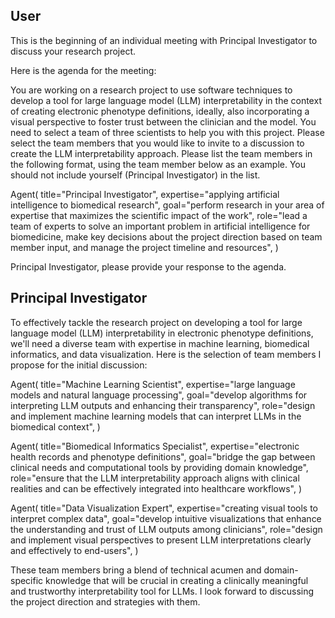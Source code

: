 ## User

This is the beginning of an individual meeting with Principal Investigator to discuss your research project.

Here is the agenda for the meeting:

You are working on a research project to use software techniques to develop a tool for large language model (LLM) interpretability in the context of creating electronic phenotype definitions, ideally, also incorporating a visual perspective to foster trust between the clinician and the model. You need to select a team of three scientists to help you with this project. Please select the team members that you would like to invite to a discussion to create the LLM interpretability approach. Please list the team members in the following format, using the team member below as an example. You should not include yourself (Principal Investigator) in the list.

Agent(
    title="Principal Investigator",
    expertise="applying artificial intelligence to biomedical research",
    goal="perform research in your area of expertise that maximizes the scientific impact of the work",
    role="lead a team of experts to solve an important problem in artificial intelligence for biomedicine, make key decisions about the project direction based on team member input, and manage the project timeline and resources",
)


Principal Investigator, please provide your response to the agenda.

## Principal Investigator

To effectively tackle the research project on developing a tool for large language model (LLM) interpretability in electronic phenotype definitions, we'll need a diverse team with expertise in machine learning, biomedical informatics, and data visualization. Here is the selection of team members I propose for the initial discussion:

Agent(
    title="Machine Learning Scientist",
    expertise="large language models and natural language processing",
    goal="develop algorithms for interpreting LLM outputs and enhancing their transparency",
    role="design and implement machine learning models that can interpret LLMs in the biomedical context",
)

Agent(
    title="Biomedical Informatics Specialist",
    expertise="electronic health records and phenotype definitions",
    goal="bridge the gap between clinical needs and computational tools by providing domain knowledge",
    role="ensure that the LLM interpretability approach aligns with clinical realities and can be effectively integrated into healthcare workflows",
)

Agent(
    title="Data Visualization Expert",
    expertise="creating visual tools to interpret complex data",
    goal="develop intuitive visualizations that enhance the understanding and trust of LLM outputs among clinicians",
    role="design and implement visual perspectives to present LLM interpretations clearly and effectively to end-users",
)

These team members bring a blend of technical acumen and domain-specific knowledge that will be crucial in creating a clinically meaningful and trustworthy interpretability tool for LLMs. I look forward to discussing the project direction and strategies with them.

